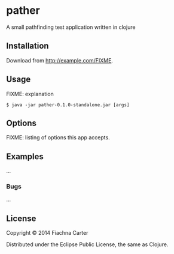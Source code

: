 # pather

A small pathfinding test application written in clojure

## Installation

Download from http://example.com/FIXME.

## Usage

FIXME: explanation

    $ java -jar pather-0.1.0-standalone.jar [args]

## Options

FIXME: listing of options this app accepts.

## Examples

...

### Bugs

...

## License

Copyright © 2014 Fiachna Carter

Distributed under the Eclipse Public License, the same as Clojure.
